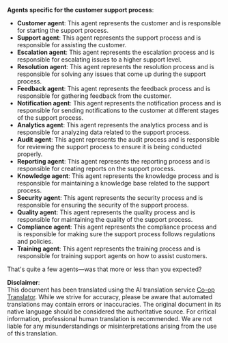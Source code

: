 <!--
CO_OP_TRANSLATOR_METADATA:
{
  "original_hash": "5be7b05ac3220c4fb91e9bd5a37a3794",
  "translation_date": "2025-07-12T11:35:55+00:00",
  "source_file": "08-multi-agent/solution/solution.md",
  "language_code": "en"
}
-->
**Agents specific for the customer support process**:

- **Customer agent**: This agent represents the customer and is responsible for starting the support process.
- **Support agent**: This agent represents the support process and is responsible for assisting the customer.
- **Escalation agent**: This agent represents the escalation process and is responsible for escalating issues to a higher support level.
- **Resolution agent**: This agent represents the resolution process and is responsible for solving any issues that come up during the support process.
- **Feedback agent**: This agent represents the feedback process and is responsible for gathering feedback from the customer.
- **Notification agent**: This agent represents the notification process and is responsible for sending notifications to the customer at different stages of the support process.
- **Analytics agent**: This agent represents the analytics process and is responsible for analyzing data related to the support process.
- **Audit agent**: This agent represents the audit process and is responsible for reviewing the support process to ensure it is being conducted properly.
- **Reporting agent**: This agent represents the reporting process and is responsible for creating reports on the support process.
- **Knowledge agent**: This agent represents the knowledge process and is responsible for maintaining a knowledge base related to the support process.
- **Security agent**: This agent represents the security process and is responsible for ensuring the security of the support process.
- **Quality agent**: This agent represents the quality process and is responsible for maintaining the quality of the support process.
- **Compliance agent**: This agent represents the compliance process and is responsible for making sure the support process follows regulations and policies.
- **Training agent**: This agent represents the training process and is responsible for training support agents on how to assist customers.

That's quite a few agents—was that more or less than you expected?

**Disclaimer**:  
This document has been translated using the AI translation service [Co-op Translator](https://github.com/Azure/co-op-translator). While we strive for accuracy, please be aware that automated translations may contain errors or inaccuracies. The original document in its native language should be considered the authoritative source. For critical information, professional human translation is recommended. We are not liable for any misunderstandings or misinterpretations arising from the use of this translation.